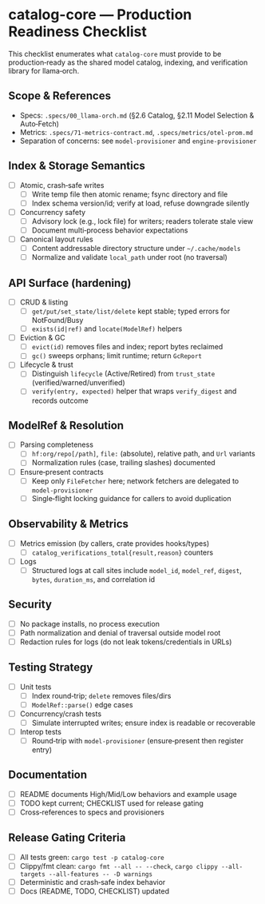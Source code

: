 # catalog-core — Production Readiness Checklist

This checklist enumerates what `catalog-core` must provide to be production‑ready as the shared model catalog, indexing, and verification library for llama‑orch.

## Scope & References

- Specs: `.specs/00_llama-orch.md` (§2.6 Catalog, §2.11 Model Selection & Auto‑Fetch)
- Metrics: `.specs/71-metrics-contract.md`, `.specs/metrics/otel-prom.md`
- Separation of concerns: see `model-provisioner` and `engine-provisioner`

## Index & Storage Semantics

- [ ] Atomic, crash‑safe writes
  - [ ] Write temp file then atomic rename; fsync directory and file
  - [ ] Index schema version/id; verify at load, refuse downgrade silently
- [ ] Concurrency safety
  - [ ] Advisory lock (e.g., lock file) for writers; readers tolerate stale view
  - [ ] Document multi‑process behavior expectations
- [ ] Canonical layout rules
  - [ ] Content addressable directory structure under `~/.cache/models`
  - [ ] Normalize and validate `local_path` under root (no traversal)

## API Surface (hardening)

- [ ] CRUD & listing
  - [ ] `get/put/set_state/list/delete` kept stable; typed errors for NotFound/Busy
  - [ ] `exists(id|ref)` and `locate(ModelRef)` helpers
- [ ] Eviction & GC
  - [ ] `evict(id)` removes files and index; report bytes reclaimed
  - [ ] `gc()` sweeps orphans; limit runtime; return `GcReport`
- [ ] Lifecycle & trust
  - [ ] Distinguish `lifecycle` (Active/Retired) from `trust_state` (verified/warned/unverified)
  - [ ] `verify(entry, expected)` helper that wraps `verify_digest` and records outcome

## ModelRef & Resolution

- [ ] Parsing completeness
  - [ ] `hf:org/repo[/path]`, `file:` (absolute), relative path, and `Url` variants
  - [ ] Normalization rules (case, trailing slashes) documented
- [ ] Ensure‑present contracts
  - [ ] Keep only `FileFetcher` here; network fetchers are delegated to `model‑provisioner`
  - [ ] Single‑flight locking guidance for callers to avoid duplication

## Observability & Metrics

- [ ] Metrics emission (by callers, crate provides hooks/types)
  - [ ] `catalog_verifications_total{result,reason}` counters
- [ ] Logs
  - [ ] Structured logs at call sites include `model_id`, `model_ref`, `digest`, `bytes`, `duration_ms`, and correlation id

## Security

- [ ] No package installs, no process execution
- [ ] Path normalization and denial of traversal outside model root
- [ ] Redaction rules for logs (do not leak tokens/credentials in URLs)

## Testing Strategy

- [ ] Unit tests
  - [ ] Index round‑trip; `delete` removes files/dirs
  - [ ] `ModelRef::parse()` edge cases
- [ ] Concurrency/crash tests
  - [ ] Simulate interrupted writes; ensure index is readable or recoverable
- [ ] Interop tests
  - [ ] Round‑trip with `model‑provisioner` (ensure‑present then register entry)

## Documentation

- [ ] README documents High/Mid/Low behaviors and example usage
- [ ] TODO kept current; CHECKLIST used for release gating
- [ ] Cross‑references to specs and provisioners

## Release Gating Criteria

- [ ] All tests green: `cargo test -p catalog-core`
- [ ] Clippy/fmt clean: `cargo fmt --all -- --check`, `cargo clippy --all-targets --all-features -- -D warnings`
- [ ] Deterministic and crash‑safe index behavior
- [ ] Docs (README, TODO, CHECKLIST) updated
